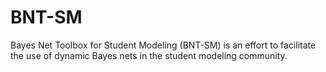 BNT-SM
======

Bayes Net Toolbox for Student Modeling (BNT-SM) is an effort to facilitate the use of dynamic Bayes nets in the student modeling community.